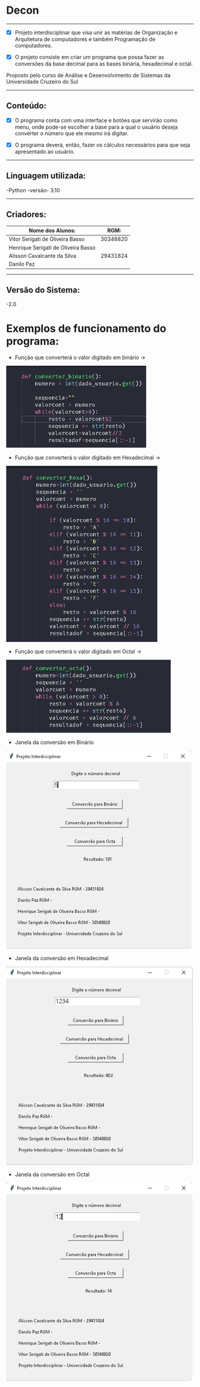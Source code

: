 # Decon
---
- [x] Projeto interdisciplinar que visa unir as matérias de Organização e Arquitetura de computadores e também Programação de computadores. 

- [x] O projeto consiste em criar um programa que possa fazer as conversões da base decimal para as bases binária, hexadecimal e octal.
    
Proposto pelo curso de Análise e Desenvolvimento de Sistemas da Universidade Cruzeiro do Sul

---

## Conteúdo:
- [x] O programa conta com uma interface e botões que servirão como menu, onde pode-se escolher a base para a qual o usuário deseja converter o número que ele mesmo irá digitar.

- [x] O programa deverá, então, fazer os cálculos necessários para que seja apresentado ao usuário.

---

## Linguagem utilizada:

-Python -versão- 3.10

---

## Criadores:
|Nome dos Alunos: | RGM:             |
|-----------------|------------------|
|Vitor Serigati de Oliveira Basso| 30348820   |
|Henrique Serigati de Oliveira Basso| |
|Alisson Cavalcante da Silva| 29431824        |
|Danilo Paz|                          |
   
---

## Versão do Sistema:

-2.0


# Exemplos de funcionamento do programa:

* Função que converterá o valor digitado em binário ->

![Binário](img/binario.jpg)

* Função que converterá o valor digitado em Hexadecimal ->

![Hexadecimal](img/hexadecimal.jpg)

* Função que converterá o valor digitado em Octal ->

![Octal](img/octal.jpg)

- Janela da conversão em Binário

![Funcionamento_binario](img/exemplo_binario.jpg)

- Janela da conversão em Hexadecimal

![Funcionamento_hexadecimal](img/exemplo_hexa.jpg)

- Janela da conversão em Octal

![Funcionamento_octal](img/exemplo_octa.jpg)
